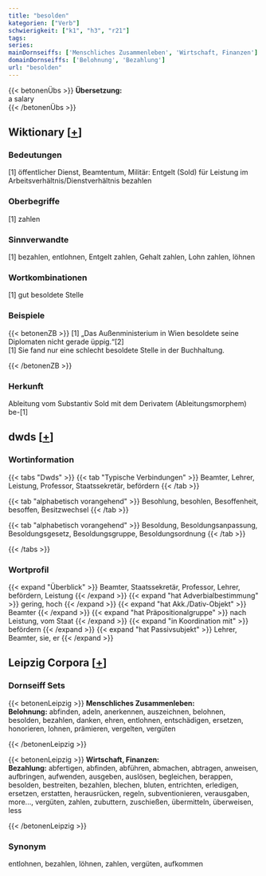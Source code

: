 ```yaml
---
title: "besolden"
kategorien: ["Verb"]
schwierigkeit: ["k1", "h3", "r21"]
tags:
series:
mainDornseiffs: ['Menschliches Zusammenleben', 'Wirtschaft, Finanzen']
domainDornseiffs: ['Belohnung', 'Bezahlung']
url: "besolden"
---
```


{{< betonenÜbs >}}
**Übersetzung:**  
a salary  
{{< /betonenÜbs >}}

## Wiktionary [[+](https://de.wiktionary.org/wiki/besolden)]

### Bedeutungen
[1] öffentlicher Dienst, Beamtentum, Militär: Entgelt (Sold) für Leistung im Arbeitsverhältnis/Dienstverhältnis bezahlen  

### Oberbegriffe
[1] zahlen  

### Sinnverwandte
[1] bezahlen, entlohnen, Entgelt zahlen, Gehalt zahlen, Lohn zahlen, löhnen  

### Wortkombinationen
[1] gut besoldete Stelle  

### Beispiele
{{< betonenZB >}}
[1] „Das Außenministerium in Wien besoldete seine Diplomaten nicht gerade üppig.“[2]  
[1] Sie fand nur eine schlecht besoldete Stelle in der Buchhaltung.  

{{< /betonenZB >}}
### Herkunft
Ableitung vom Substantiv Sold mit dem Derivatem (Ableitungsmorphem) be-[1]  



## dwds [[+](https://www.dwds.de/wb/besolden)]

### Wortinformation
{{< tabs "Dwds" >}}
{{< tab "Typische Verbindungen" >}}
Beamter, Lehrer, Leistung, Professor, Staatssekretär, befördern
{{< /tab >}}

{{< tab "alphabetisch vorangehend" >}}
Besohlung, besohlen, Besoffenheit, besoffen, Besitzwechsel
{{< /tab >}}

{{< tab "alphabetisch vorangehend" >}}
Besoldung, Besoldungsanpassung, Besoldungsgesetz, Besoldungsgruppe, Besoldungsordnung
{{< /tab >}}

{{< /tabs >}}

### Wortprofil
{{< expand "Überblick" >}} Beamter, Staatssekretär, Professor, Lehrer, befördern, Leistung {{< /expand >}}
{{< expand "hat Adverbialbestimmung" >}} gering, hoch {{< /expand >}}
{{< expand "hat Akk./Dativ-Objekt" >}} Beamter {{< /expand >}}
{{< expand "hat Präpositionalgruppe" >}} nach Leistung, vom Staat {{< /expand >}}
{{< expand "in Koordination mit" >}} befördern {{< /expand >}}
{{< expand "hat Passivsubjekt" >}} Lehrer, Beamter, sie, er {{< /expand >}}

## Leipzig Corpora [[+](https://corpora.uni-leipzig.de/en/res?word=besolden&corpusId=deu_newscrawl-public_2018)]

### Dornseiff Sets
{{< betonenLeipzig >}}
**Menschliches Zusammenleben:**  
**Belohnung:** abfinden, adeln, anerkennen, auszeichnen, belohnen, besolden, bezahlen, danken, ehren, entlohnen, entschädigen, ersetzen, honorieren, lohnen, prämieren, vergelten, vergüten  

{{< /betonenLeipzig >}}


{{< betonenLeipzig >}}
**Wirtschaft, Finanzen:**  
**Bezahlung:** abfertigen, abfinden, abführen, abmachen, abtragen, anweisen, aufbringen, aufwenden, ausgeben, auslösen, begleichen, berappen, besolden, bestreiten, bezahlen, blechen, bluten, entrichten, erledigen, ersetzen, erstatten, herausrücken, regeln, subventionieren, verausgaben, more..., vergüten, zahlen, zubuttern, zuschießen, übermitteln, überweisen, less  

{{< /betonenLeipzig >}}

### Synonym
entlohnen, bezahlen, löhnen, zahlen, vergüten, aufkommen

